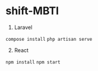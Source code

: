 # shift-MBTI

1. Laravel

`compose install`
`php artisan serve`

2. React

`npm install`
`npm start`
